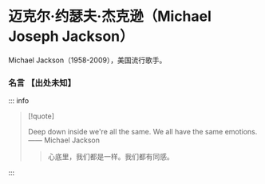 # 迈克尔·约瑟夫·杰克逊（Michael Joseph Jackson）

Michael Jackson（1958-2009），美国流行歌手。

### 名言 【出处未知】

::: info

> [!quote]
>
> Deep down inside we're all the same. We all have the same emotions. —— Michael Jackson
>
> > 心底里，我们都是一样。我们都有同感。

:::

